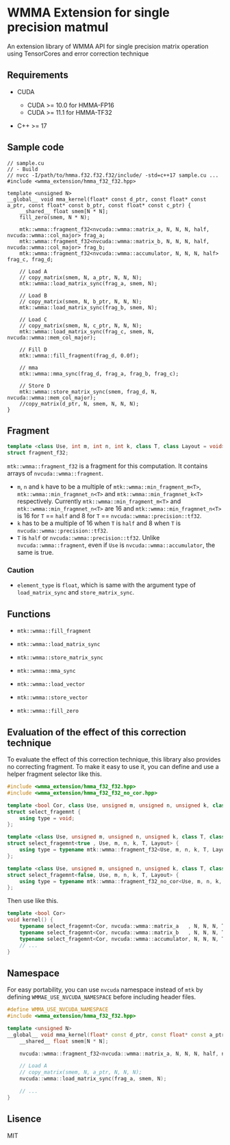 # WMMA Extension for single precision matmul

An extension library of WMMA API for single precision matrix operation using TensorCores and error correction technique

## Requirements
- CUDA
  - CUDA >= 10.0 for HMMA-FP16
  - CUDA >= 11.1 for HMMA-TF32

- C++ >= 17

## Sample code
```cuda
// sample.cu
// - Build
// nvcc -I/path/to/hmma.f32.f32.f32/include/ -std=c++17 sample.cu ...
#include <wmma_extension/hmma_f32_f32.hpp>

template <unsigned N>
__global__ void mma_kernel(float* const d_ptr, const float* const a_ptr, const float* const b_ptr, const float* const c_ptr) {
	__shared__ float smem[N * N];
	fill_zero(smem, N * N);

	mtk::wmma::fragment_f32<nvcuda::wmma::matrix_a, N, N, N, half, nvcuda::wmma::col_major> frag_a;
	mtk::wmma::fragment_f32<nvcuda::wmma::matrix_b, N, N, N, half, nvcuda::wmma::col_major> frag_b;
	mtk::wmma::fragment_f32<nvcuda::wmma::accumulator, N, N, N, half> frag_c, frag_d;

	// Load A
	// copy_matrix(smem, N, a_ptr, N, N, N);
	mtk::wmma::load_matrix_sync(frag_a, smem, N);

	// Load B
	// copy_matrix(smem, N, b_ptr, N, N, N);
	mtk::wmma::load_matrix_sync(frag_b, smem, N);

	// Load C
	// copy_matrix(smem, N, c_ptr, N, N, N);
	mtk::wmma::load_matrix_sync(frag_c, smem, N, nvcuda::wmma::mem_col_major);

	// Fill D
	mtk::wmma::fill_fragment(frag_d, 0.0f);

	// mma
	mtk::wmma::mma_sync(frag_d, frag_a, frag_b, frag_c);

	// Store D
	mtk::wmma::store_matrix_sync(smem, frag_d, N, nvcuda::wmma::mem_col_major);
	//copy_matrix(d_ptr, N, smem, N, N, N);
}
```

## Fragment
```cpp
template <class Use, int m, int n, int k, class T, class Layout = void>
struct fragment_f32;
```
`mtk::wmma::fragment_f32` is a fragment for this computation.
It contains arrays of `nvcuda::wmma::fragment`.
- `m`, `n` and `k` have to be a multiple of `mtk::wmma::min_fragment_m<T>`, `mtk::wmma::min_fragmnet_n<T>` and `mtk::wmma::min_fragmnet_k<T>` respectively.
Currently `mtk::wmma::min_fragment_m<T>` and `mtk::wmma::min_fragmnet_n<T>` are 16 and `mtk::wmma::min_fragmnet_n<T>` is 16 for `T` == `half` and 8 for `T` == `nvcuda::wmma::precision::tf32`.
- `k` has to be a multiple of 16 when `T` is `half` and 8 when `T` is `nvcuda::wmma::precision::tf32`.
- `T` is `half` or `nvcuda::wmma::precision::tf32`. Unlike `nvcuda::wmma::fragment`, even if `Use` is `nvcuda::wmma::accumulator`, the same is true.

### Caution
- `element_type` is `float`, which is same with the argument type of `load_matrix_sync` and `store_matrix_sync`.

## Functions
- `mtk::wmma::fill_fragment`
- `mtk::wmma::load_matrix_sync`
- `mtk::wmma::store_matrix_sync`
- `mtk::wmma::mma_sync`

- `mtk::wmma::load_vector`
- `mtk::wmma::store_vector`
- `mtk::wmma::fill_zero`

## Evaluation of the effect of this correction technique
To evaluate the effect of this correction technique, this library also provides no correcting fragment.
To make it easy to use it, you can define and use a helper fragment selector like this.

```cpp
#include <wmma_extension/hmma_f32_f32.hpp>
#include <wmma_extension/hmma_f32_f32_no_cor.hpp>

template <bool Cor, class Use, unsigned m, unsigned n, unsigned k, class T, class Layout = void>
struct select_fragemnt {
	using type = void;
};

template <class Use, unsigned m, unsigned n, unsigned k, class T, class Layout>
struct select_fragemnt<true , Use, m, n, k, T, Layout> {
	using type = typename mtk::wmma::fragment_f32<Use, m, n, k, T, Layout>;
};

template <class Use, unsigned m, unsigned n, unsigned k, class T, class Layout>
struct select_fragemnt<false, Use, m, n, k, T, Layout> {
	using type = typename mtk::wmma::fragment_f32_no_cor<Use, m, n, k, T, Layout>;
};
```

Then use like this.

```cpp
template <bool Cor>
void kernel() {
	typename select_fragemnt<Cor, nvcuda::wmma::matrix_a   , N, N, N, T, nvcuda::wmma::col_major>::type frag_a;
	typename select_fragemnt<Cor, nvcuda::wmma::matrix_b   , N, N, N, T, nvcuda::wmma::col_major>::type frag_b;
	typename select_fragemnt<Cor, nvcuda::wmma::accumulator, N, N, N, T>::type frag_c, frag_d;
	// ...
}
```

## Namespace
For easy portability, you can use `nvcuda` namespace instead of `mtk` by defining `WMMAE_USE_NVCUDA_NAMESPACE` before including header files.
```cpp
#define WMMA_USE_NVCUDA_NAMESPACE
#include <wmma_extension/hmma_f32_f32.hpp>

template <unsigned N>
__global__ void mma_kernel(float* const d_ptr, const float* const a_ptr, const float* const b_ptr, const float* const c_ptr) {
	__shared__ float smem[N * N];

	nvcuda::wmma::fragment_f32<nvcuda::wmma::matrix_a, N, N, N, half, nvcuda::wmma::col_major> frag_a;

	// Load A
	// copy_matrix(smem, N, a_ptr, N, N, N);
	nvcuda::wmma::load_matrix_sync(frag_a, smem, N);

    // ...
}
```

## Lisence
MIT
